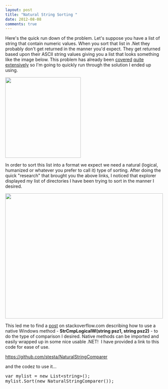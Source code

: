 ```yaml
---
layout: post
title: "Natural String Sorting "
date: 2012-08-08
comments: true
---
```

<p>Here's the quick run down of the problem. Let's suppose you have a list of string that contain numeric values. When you sort that list in .Net they probably don't get returned in the manner you'd expect. They get returned based upon their ASCII string values giving you a list that looks something like the image below. This problem has already been <a href="http://www.codinghorror.com/blog/2007/12/sorting-for-humans-natural-sort-order.html">covered</a> <a href="http://www.interact-sw.co.uk/iangblog/2007/12/13/natural-sorting">quite</a> <a href="http://nedbatchelder.com/blog/200712.html#e20071211T054956">extensively</a> so I'm going to quickly run through the solution I ended up using.</p>
<p><img src="http://testasoftware.com/assets/images/blog/NaturalStringComparer/badorder.png" alt="" height="256" width="240" /></p>
<p>In order to sort this list into a format we expect we need a natural (logical, humanized or whatever you prefer to call it) type of sorting. After doing the quick "research" that brought you the above links, I noticed that explorer displayed my list of directories I have been trying to sort in the manner I desired.</p>
<p><img src="http://testasoftware.com/assets/images/blog/NaturalStringComparer/files.png" alt="" height="398" width="501" /></p>
<p>This led me to find a <a href="http://stackoverflow.com/questions/248603/natural-sort-order-in-c-sharp">post</a> on stackoverflow.com describing how to use a native Windows method - <strong>StrCmpLogicalW(string psz1, string psz2)</strong> - to do the type of comparison I desired. Native methods can be imported and easily wrapped up in some nice usable .NET!&nbsp; I have provided a link to this code for ease of use.</p>
<p><a href="https://github.com/stesta/NaturalStringComparer">https://github.com/stesta/NaturalStringComparer</a></p>
<p>and the codez to use it...</p>
<pre>var mylist = new List&lt;string&gt;();
mylist.Sort(new NaturalStringComparer());
</pre>